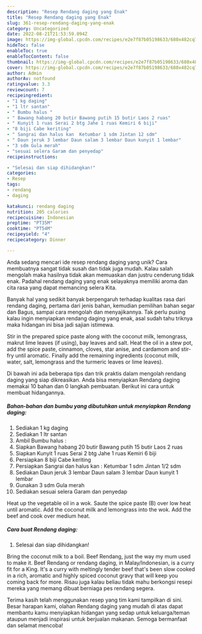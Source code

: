 ```yaml
---
description: "Resep Rendang daging yang Enak"
title: "Resep Rendang daging yang Enak"
slug: 361-resep-rendang-daging-yang-enak
category: Uncategorized
date: 2022-08-21T21:53:59.094Z
image: https://img-global.cpcdn.com/recipes/e2e7f87b05198633/680x482cq70/rendang-daging-foto-resep-utama.jpg
hideToc: false
enableToc: true
enableTocContent: false
thumbnail: https://img-global.cpcdn.com/recipes/e2e7f87b05198633/680x482cq70/rendang-daging-foto-resep-utama.jpg
cover: https://img-global.cpcdn.com/recipes/e2e7f87b05198633/680x482cq70/rendang-daging-foto-resep-utama.jpg
author: Admin
authorAv: notfound
ratingvalue: 3.3
reviewcount: 7
recipeingredient:
- "1 kg daging"
- "1 ltr santan"
- " Bumbu halus "
- " Bawang habang 20 butir Bawang putih 15 butir Laos 2 ruas"
- " Kunyit 1 ruas Serai 2 btg Jahe 1 ruas Kemiri 6 biji"
- "8 biji Cabe keriting"
- " Sangrai dan halus kan  Ketumbar 1 sdm Jintan 12 sdm"
- " Daun jeruk 3 lembar Daun salam 3 lembar Daun kunyit 1 lembar"
- "3 sdm Gula merah"
- "sesuai selera Garam dan penyedap"
recipeinstructions:

- "Selesai dan siap dihidangkan!"
categories:
- Resep
tags:
- rendang
- daging

katakunci: rendang daging 
nutrition: 205 calories
recipecuisine: Indonesian
preptime: "PT35M"
cooktime: "PT54M"
recipeyield: "4"
recipecategory: Dinner

---
```





Anda sedang mencari ide resep rendang daging yang unik? Cara membuatnya sangat tidak susah dan tidak juga mudah. Kalau salah mengolah maka hasilnya tidak akan memuaskan dan justru cenderung tidak enak. Padahal rendang daging yang enak selayaknya memiliki aroma dan cita rasa yang dapat memancing selera Kita.





Banyak hal yang sedikit banyak berpengaruh terhadap kualitas rasa dari rendang daging, pertama dari jenis bahan, kemudian pemilihan bahan segar dan Bagus, sampai cara mengolah dan menyajikannya. Tak perlu pusing kalau ingin menyiapkan rendang daging yang enak,      asal sudah tahu triknya maka hidangan ini bisa jadi sajian istimewa.














Stir in the prepared spice paste along with the coconut milk, lemongrass, makrut lime leaves (if using), bay leaves and salt. Heat the oil in a stew pot, add the spice paste, cinnamon, cloves, star anise, and cardamom and stir-fry until aromatic. Finally add the remaining ingredients (coconut milk, water, salt, lemongrass and the turmeric leaves or lime leaves).






Di bawah ini ada beberapa tips dan trik praktis dalam mengolah rendang daging yang siap dikreasikan. Anda bisa menyiapkan Rendang daging memakai 10 bahan dan 0 langkah pembuatan. Berikut ini cara untuk membuat hidangannya.

<!--inarticleads1-->

##### Bahan-bahan dan bumbu yang dibutuhkan untuk menyiapkan Rendang daging:

1. Sediakan 1 kg daging
1. Sediakan 1 ltr santan
1. Ambil  Bumbu halus :
1. Siapkan  Bawang habang 20 butir Bawang putih 15 butir Laos 2 ruas
1. Siapkan  Kunyit 1 ruas Serai 2 btg Jahe 1 ruas Kemiri 6 biji
1. Persiapkan 8 biji Cabe keriting
1. Persiapkan  Sangrai dan halus kan : Ketumbar 1 sdm Jintan 1/2 sdm
1. Sediakan  Daun jeruk 3 lembar Daun salam 3 lembar Daun kunyit 1 lembar
1. Gunakan 3 sdm Gula merah
1. Sediakan sesuai selera Garam dan penyedap


Heat up the vegetable oil in a wok. Saute the spice paste (B) over low heat until aromatic. Add the coconut milk and lemongrass into the wok. Add the beef and cook over medium heat. 

<!--inarticleads2-->

##### Cara buat Rendang daging:


1. Selesai dan siap dihidangkan!

Bring the coconut milk to a boil. Beef Rendang, just the way my mum used to make it. Beef Rendang or rendang daging, in Malay/Indonesian, is a curry fit for a King. It&#39;s a curry with meltingly tender beef that&#39;s been slow cooked in a rich, aromatic and highly spiced coconut gravy that will keep you coming back for more. Risau juga kalau beliau tidak mahu berkongsi resepi mereka yang memang dibuat berniaga pes rendang segera. 

Terima kasih telah menggunakan resep yang tim kami tampilkan di sini. Besar harapan kami, olahan Rendang daging yang mudah di atas dapat membantu kamu menyiapkan hidangan yang sedap untuk keluarga/teman ataupun menjadi inspirasi untuk berjualan makanan. Semoga bermanfaat dan selamat mencoba!
